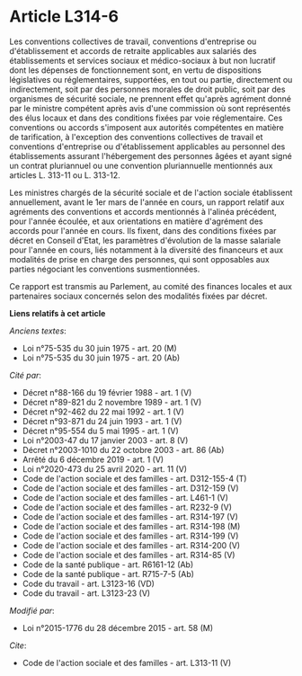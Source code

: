 # Article L314-6

Les conventions collectives de travail, conventions d'entreprise ou d'établissement et accords de retraite applicables aux
salariés des établissements et services sociaux et médico-sociaux à but non lucratif dont les dépenses de fonctionnement
sont, en vertu de dispositions législatives ou réglementaires, supportées, en tout ou partie, directement ou indirectement,
soit par des personnes morales de droit public, soit par des organismes de sécurité sociale, ne prennent effet qu'après
agrément donné par le ministre compétent après avis d'une commission où sont représentés des élus locaux et dans des
conditions fixées par voie réglementaire. Ces conventions ou accords s'imposent aux autorités compétentes en matière de
tarification, à l'exception des conventions collectives de travail et conventions d'entreprise ou d'établissement applicables
au personnel des établissements assurant l'hébergement des personnes âgées et ayant signé un contrat pluriannuel ou une
convention pluriannuelle mentionnés aux articles L. 313-11 ou L. 313-12. 

Les ministres chargés de la sécurité sociale et de l'action sociale établissent annuellement, avant le 1er mars de l'année en
cours, un rapport relatif aux agréments des conventions et accords mentionnés à l'alinéa précédent, pour l'année écoulée, et
aux orientations en matière d'agrément des accords pour l'année en cours. Ils fixent, dans des conditions fixées par décret
en Conseil d'Etat, les paramètres d'évolution de la masse salariale pour l'année en cours, liés notamment à la diversité des
financeurs et aux modalités de prise en charge des personnes, qui sont opposables aux parties négociant les conventions
susmentionnées. 

Ce rapport est transmis au Parlement, au comité des finances locales et aux partenaires sociaux concernés selon des modalités
fixées par décret.

**Liens relatifs à cet article**

_Anciens textes_:

  - Loi n°75-535 du 30 juin 1975 - art. 20 (M)
  - Loi n°75-535 du 30 juin 1975 - art. 20 (Ab)

_Cité par_:

  - Décret n°88-166 du 19 février 1988 - art. 1 (V)
  - Décret n°89-821 du 2 novembre 1989 - art. 1 (V)
  - Décret n°92-462 du 22 mai 1992 - art. 1 (V)
  - Décret n°93-871 du 24 juin 1993 - art. 1 (V)
  - Décret n°95-554 du 5 mai 1995 - art. 1 (V)
  - Loi n°2003-47 du 17 janvier 2003 - art. 8 (V)
  - Décret n°2003-1010 du 22 octobre 2003 - art. 86 (Ab)
  - Arrêté du 6 décembre 2019 - art. 1 (V)
  - Loi n°2020-473 du 25 avril 2020 - art. 11 (V)
  - Code de l'action sociale et des familles - art. D312-155-4 (T)
  - Code de l'action sociale et des familles - art. D312-159 (V)
  - Code de l'action sociale et des familles - art. L461-1 (V)
  - Code de l'action sociale et des familles - art. R232-9 (V)
  - Code de l'action sociale et des familles - art. R314-197 (V)
  - Code de l'action sociale et des familles - art. R314-198 (M)
  - Code de l'action sociale et des familles - art. R314-199 (V)
  - Code de l'action sociale et des familles - art. R314-200 (V)
  - Code de l'action sociale et des familles - art. R314-85 (V)
  - Code de la santé publique - art. R6161-12 (Ab)
  - Code de la santé publique - art. R715-7-5 (Ab)
  - Code du travail - art. L3123-16 (VD)
  - Code du travail - art. L3123-23 (V)

_Modifié par_:

  - Loi n°2015-1776 du 28 décembre 2015 - art. 58 (M)

_Cite_:

  - Code de l'action sociale et des familles - art. L313-11 (V)
